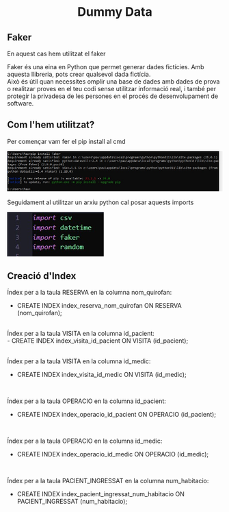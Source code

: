 # <p align="center">  Dummy Data  </p>
Faker
-------------
En aquest cas hem utilitzat el faker

Faker és una eina en Python que permet generar dades fictícies. Amb aquesta llibreria, pots crear qualsevol dada fictícia.
<br>
Això és útil quan necessites omplir una base de dades amb dades de prova o realitzar proves en el teu codi sense utilitzar informació real, i també per protegir la privadesa de les persones en el procés de desenvolupament de software. 



Com l'hem utilitzat?
-----
Per començar vam fer el pip install al cmd

![i1](fotos/pip.jpg)

Seguidament al utilitzar un arxiu python cal posar aquests imports

![i2](fotos/imports.jpg)


Creació d'Index
---------------
Índex per a la taula RESERVA en la columna nom_quirofan:
<br>
- CREATE INDEX index_reserva_nom_quirofan ON RESERVA (nom_quirofan);
<br>
Índex per a la taula VISITA en la columna id_pacient:
<br>
- CREATE INDEX index_visita_id_pacient ON VISITA (id_pacient); <br>
<br>

Índex per a la taula VISITA en la columna id_medic:
<br>
- CREATE INDEX index_visita_id_medic ON VISITA (id_medic); <br>
<br>

Índex per a la taula OPERACIO en la columna id_pacient:
<br>
- CREATE INDEX index_operacio_id_pacient ON OPERACIO (id_pacient); <br>
<br>

Índex per a la taula OPERACIO en la columna id_medic:
<br>
- CREATE INDEX index_operacio_id_medic ON OPERACIO (id_medic); <br>
<br>

Índex per a la taula PACIENT_INGRESSAT en la columna num_habitacio:
<br>
- CREATE INDEX index_pacient_ingressat_num_habitacio ON PACIENT_INGRESSAT (num_habitacio);
